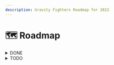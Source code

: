 ```yaml
---
description: Gravity Fighters Roadmap for 2022
---
```


# 🗺 Roadmap

<details>

<summary>DONE</summary>

* [x] Website Launch
* [x] dApp
* [x] Social Media Launch
* [x] $GVT Deployment
* [x] Marketing



</details>

<details>

<summary>TODO</summary>

* [ ] NFT Mint
* [ ] Certik Audit
* [ ] $GVT Liquidity Dashboard
* [ ] Game Launch
* [ ] PVP Launch



</details>
